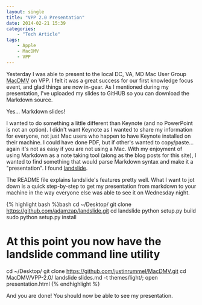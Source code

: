 ```yaml
---
layout: single
title: "VPP 2.0 Presentation"
date: 2014-02-21 15:39
categories:
    - "Tech Article"
tags:
    - Apple
    - MacDMV
    - VPP
---
```


Yesterday I was able to present to the local DC, VA, MD Mac User Group [MacDMV][MacDMV] on VPP.  I felt it was a great success for our first knowledge focus event, and glad things are now in-gear.  As I mentioned during my presentation, I've uploaded my slides to GitHUB so you can download the Markdown source.

Yes... Markdown slides!

I wanted to do something a little different than Keynote (and no PowerPoint is not an option).  I didn't want Keynote as I wanted to share my information for everyone, not just Mac users who happen to have Keynote installed on their machine.  I could have done PDF, but if other's wanted to copy/paste... again it's not as easy if you are not using a Mac.  With my enjoyment of using Markdown as a note taking tool (along as the blog posts for this site), I wanted to find something that would parse Markdown syntax and make it a "presentation".  I found [landslide][landslide].

The README file explains landslide's features pretty well.  What I want to jot down is a quick step-by-step to get my presentation from markdown to your machine in the way everyone else was able to see it on Wednesday night.

{% highlight bash %}bash
cd ~/Desktop/
git clone https://github.com/adamzap/landslide.git
cd landslide
python setup.py build
sudo python setup.py install

# At this point you now have the landslide command line utility

cd ~/Desktop/
git clone https://github.com/justinrummel/MacDMV.git
cd MacDMV/VPP-2.0/
landslide slides.md -t themes/light/; open presentation.html
{% endhighlight %}

And you are done!  You should now be able to see my presentation.

[MacDMV]: http://macdmv.com
[landslide]: https://github.com/adamzap/landslide
